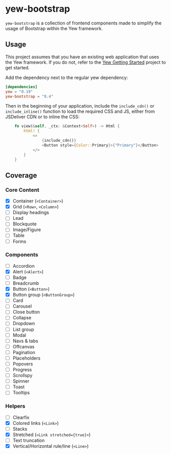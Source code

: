 # yew-bootstrap

`yew-bootstrap` is a collection of frontend components made to simplify the usage of Bootstrap within the Yew framework.

## Usage

This project assumes that you have an existing web application that uses the Yew framework.
If you do not, refer to the [Yew Getting Started](https://yew.rs/getting-started/build-a-sample-app) project to get started.

Add the dependency next to the regular yew dependency:

```toml
[dependencies]
yew = "0.19"
yew-bootstrap = "0.4"
```

Then in the beginning of your application, include the `include_cdn()` or `include_inline()` function to load the required CSS and JS, either from JSDeliver CDN or to inline the CSS:

```Rust
    fn view(&self, _ctx: &Context<Self>) -> Html {
        html! {
            <>
                {include_cdn()}
                <Button style={Color::Primary}>{"Primary"}</Button>
            </>
        }
    }
```

## Coverage

### Core Content

- [X] Container (`<Container>`)
- [X] Grid (`<Row>`, `<Column>`)
- [ ] Display headings
- [ ] Lead
- [ ] Blockquote
- [ ] Image/Figure
- [ ] Table
- [ ] Forms

### Components

- [ ] Accordion
- [x] Alert (`<Alert>`)
- [ ] Badge
- [ ] Breadcrumb
- [x] Button (`<Button>`)
- [x] Button group (`<ButtonGroup>`)
- [ ] Card
- [ ] Carousel
- [ ] Close button
- [ ] Collapse
- [ ] Dropdown
- [ ] List group
- [ ] Modal
- [ ] Navs & tabs
- [ ] Offcanvas
- [ ] Pagination
- [ ] Placeholders
- [ ] Popovers
- [ ] Progress
- [ ] Scrollspy
- [ ] Spinner
- [ ] Toast
- [ ] Tooltips

### Helpers

- [ ] Clearfix
- [x] Colored links (`<Link>`)
- [ ] Stacks
- [x] Stretched (`<Link stretched={true}>`)
- [ ] Text truncation
- [X] Vertical/Horizontal rule/line (`<Line>`)
